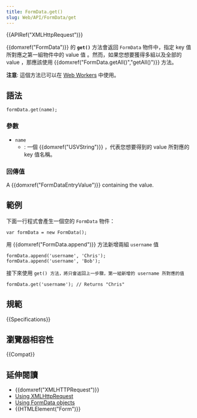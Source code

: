 ```yaml
---
title: FormData.get()
slug: Web/API/FormData/get
---
```


{{APIRef("XMLHttpRequest")}}

{{domxref("FormData")}} 的 **`get()`** 方法會返回 `FormData` 物件中，指定 key 值所對應之第一組物件中的 value 值 。然而，如果您想要獲得多組以及全部的 value ，那應該使用 {{domxref("FormData.getAll()","getAll()")}} 方法。

**注意**: 這個方法已可以在 [Web Workers](/zh-TW/docs/Web/API/Web_Workers_API) 中使用。

## 語法

```plain
formData.get(name);
```

### 參數

- `name`
  - : 一個 {{domxref("USVString")}} ，代表您想要得到的 value 所對應的 key 值名稱。

### 回傳值

A {{domxref("FormDataEntryValue")}} containing the value.

## 範例

下面一行程式會產生一個空的 `FormData` 物件：

```plain
var formData = new FormData();
```

用 {{domxref("FormData.append")}} 方法新增兩組 `username` 值

```plain
formData.append('username', 'Chris');
formData.append('username', 'Bob');
```

接下來使用 `get() 方法，將只會返回上一步驟，第一組新增的 username 所對應的值`

```plain
formData.get('username'); // Returns "Chris"
```

## 規範

{{Specifications}}

## 瀏覽器相容性

{{Compat}}

## 延伸閱讀

- {{domxref("XMLHTTPRequest")}}
- [Using XMLHttpRequest](/zh-TW/docs/DOM/XMLHttpRequest/Using_XMLHttpRequest)
- [Using FormData objects](/zh-TW/docs/DOM/XMLHttpRequest/FormData/Using_FormData_Objects)
- {{HTMLElement("Form")}}
